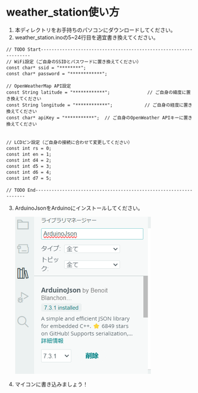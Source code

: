 # weather_station使い方
1. 本ディレクトリをお手持ちのパソコンにダウンロードしてください。
2. weather_station.inoの5~24行目を適宜書き換えてください。
```arduino
// TODO Start------------------------------------------------------------------
// WiFi設定（ご自身のSSIDとパスワードに置き換えてください）
const char* ssid = "********";
const char* password = "************";

// OpenWeatherMap API設定
const String latitude = "************";              // ご自身の緯度に置き換えてください
const String longitude = "************";            // ご自身の経度に置き換えてください
const char* apiKey = "***********";  // ご自身のOpenWeather APIキーに置き換えてください


// LCDピン設定（ご自身の接続に合わせて変更してください）
const int rs = 0;
const int en = 1;
const int d4 = 2;
const int d5 = 3;
const int d6 = 4;
const int d7 = 5;

// TODO End------------------------------------------------------------------

```
3. ArduinoJsonをArduinoにインストールしてください。

   ![ArduinoJsonインストール画像](https://raw.githubusercontent.com/wadoyoka/pico2w/refs/heads/main/weather_station/imamges/ArduinoJson.png)
4. マイコンに書き込みましょう！
